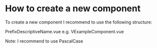 # How to create a new component

To create a new component I recommend to use the following structure:

PrefixDescriptiveName.vue
e.g.
VExampleComponent.vue

Note: I recommend to use PascalCase
